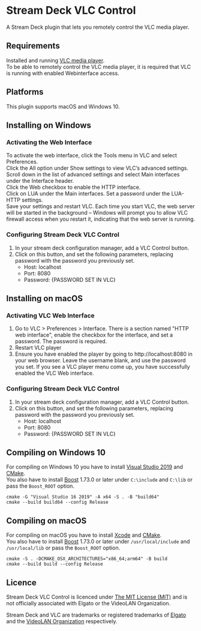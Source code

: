 # Stream Deck VLC Control
A Stream Deck plugin that lets you remotely control the VLC media player.

## Requirements
Installed and running [VLC media player](https://www.videolan.org/vlc/).  
To be able to remotely control the VLC media player, it is required that VLC is running with enabled Webinterface access.

## Platforms
This plugin supports macOS and Windows 10.

## Installing on Windows

### Activating the Web Interface
To activate the web interface, click the Tools menu in VLC and select Preferences.  
Click the All option under Show settings to view VLC’s advanced settings. Scroll down in the list of advanced settings and select Main interfaces under the Interface header.  
Click the Web checkbox to enable the HTTP interface.  
Click on LUA under the Main interfaces. Set a password under the LUA-HTTP settings.  
Save your settings and restart VLC. Each time you start VLC, the web server will be started in the background – Windows will prompt you to allow VLC firewall access when you restart it, indicating that the web server is running.

### Configuring Stream Deck VLC Control
1. In your stream deck configuration manager, add a VLC Control button.
2. Click on this button, and set the following parameters, replacing password with the password you previously set.
    + Host: localhost
    + Port: 8080
    + Password: {PASSWORD SET IN VLC}

## Installing on macOS

### Activating VLC Web Interface
1. Go to VLC > Preferences > Interface. There is a section named "HTTP web interface", enable the checkbox for the interface, and set a password. The password is required. 
2. Restart VLC player
3. Ensure you have enabled the player by going to http://localhost:8080 in your web browser. Leave the username blank, and use the password you set. If you see a VLC player menu come up, you have successfully enabled the VLC Web interface.

### Configuring Stream Deck VLC Control
1. In your stream deck configuration manager, add a VLC Control button.
2. Click on this button, and set the following parameters, replacing password with the password you previously set.
    + Host: localhost
    + Port: 8080
    + Password: {PASSWORD SET IN VLC}

## Compiling on Windows 10
For compiling on Windows 10 you have to install [Visual Studio 2019](https://visualstudio.microsoft.com) and [CMake](https://cmake.org/).  
You also have to install [Boost](https://www.boost.org/) 1.73.0 or later under `C:\include` and `C:\lib` or pass the `Boost_ROOT` option.  
```
cmake -G "Visual Studio 16 2019" -A x64 -S . -B "build64"
cmake --build build64 --config Release
```

## Compiling on macOS
For compiling on macOS you have to install [Xcode](https://developer.apple.com/xcode/) and [CMake](https://cmake.org/).  
You also have to install [Boost](https://www.boost.org/) 1.73.0 or later under `/usr/local/include` and `/usr/local/lib` or pass the `Boost_ROOT` option.  
```
cmake -S . -DCMAKE_OSX_ARCHITECTURES="x86_64;arm64" -B build
cmake --build build --config Release
```

## Licence
Stream Deck VLC Control is licenced under [The MIT License (MIT)](LICENSE) and is not officially associated with Elgato or the VideoLAN Organization.

Stream Deck and VLC are trademarks or registered trademarks of [Elgato](https://www.elgato.com/en) and the [VideoLAN Organization](https://www.videolan.org/videolan/) respectively.
